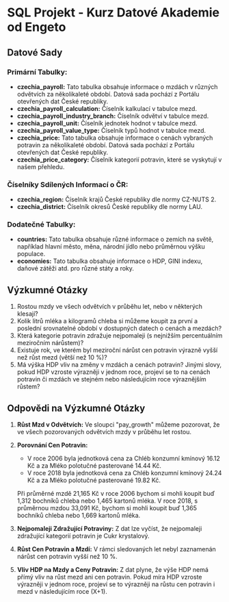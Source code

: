 # SQL Projekt - Kurz Datové Akademie od Engeto

## Datové Sady

### Primární Tabulky:
- **czechia_payroll:** Tato tabulka obsahuje informace o mzdách v různých odvětvích za několikaleté období. Datová sada pochází z Portálu otevřených dat České republiky.
- **czechia_payroll_calculation:** Číselník kalkulací v tabulce mezd.
- **czechia_payroll_industry_branch:** Číselník odvětví v tabulce mezd.
- **czechia_payroll_unit:** Číselník jednotek hodnot v tabulce mezd.
- **czechia_payroll_value_type:** Číselník typů hodnot v tabulce mezd.
- **czechia_price:** Tato tabulka obsahuje informace o cenách vybraných potravin za několikaleté období. Datová sada pochází z Portálu otevřených dat České republiky.
- **czechia_price_category:** Číselník kategorií potravin, které se vyskytují v našem přehledu.

### Číselníky Sdílených Informací o ČR:
- **czechia_region:** Číselník krajů České republiky dle normy CZ-NUTS 2.
- **czechia_district:** Číselník okresů České republiky dle normy LAU.

### Dodatečné Tabulky:
- **countries:** Tato tabulka obsahuje různé informace o zemích na světě, například hlavní město, měna, národní jídlo nebo průměrnou výšku populace.
- **economies:** Tato tabulka obsahuje informace o HDP, GINI indexu, daňové zátěži atd. pro různé státy a roky.

## Výzkumné Otázky

1. Rostou mzdy ve všech odvětvích v průběhu let, nebo v některých klesají?
2. Kolik litrů mléka a kilogramů chleba si můžeme koupit za první a poslední srovnatelné období v dostupných datech o cenách a mezdách?
3. Která kategorie potravin zdražuje nejpomaleji (s nejnižším percentuálním meziročním nárůstem)?
4. Existuje rok, ve kterém byl meziroční nárůst cen potravin výrazně vyšší než růst mezd (větší než 10 %)?
5. Má výška HDP vliv na změny v mzdách a cenách potravin? Jinými slovy, pokud HDP vzroste výrazněji v jednom roce, projeví se to na cenách potravin či mzdách ve stejném nebo následujícím roce výraznějším růstem?

## Odpovědi na Výzkumné Otázky

1. **Růst Mzd v Odvětvích:** Ve sloupci "pay_growth" můžeme pozorovat, že ve všech pozorovaných odvětvích mzdy v průběhu let rostou.

2. **Porovnání Cen Potravin:**
   - V roce 2006 byla jednotková cena za Chléb konzumní kmínový 16.12 Kč a za Mléko polotučné pasterované 14.44 Kč.
   - V roce 2018 byla jednotková cena za Chléb konzumní kmínový 24.24 Kč a za Mléko polotučné pasterované 19.82 Kč.
   
   Při průměrné mzdě 21,165 Kč v roce 2006 bychom si mohli koupit buď 1,312 bochníků chleba nebo 1,465 kartonů mléka. V roce 2018, s průměrnou mzdou 33,091 Kč, bychom si mohli koupit buď 1,365 bochníků chleba nebo 1,669 kartonů mléka.

3. **Nejpomaleji Zdražující Potraviny:** Z dat lze vyčíst, že nejpomaleji zdražující kategorií potravin je Cukr krystalový.

4. **Růst Cen Potravin a Mzdí:** V rámci sledovaných let nebyl zaznamenán nárůst cen potravin vyšší než 10 %.

5. **Vliv HDP na Mzdy a Ceny Potravin:** Z dat plyne, že výše HDP nemá přímý vliv na růst mezd ani cen potravin. Pokud míra HDP vzroste výrazněji v jednom roce, projeví se to výrazněji na růstu cen potravin i mezd v následujícím roce (X+1).
